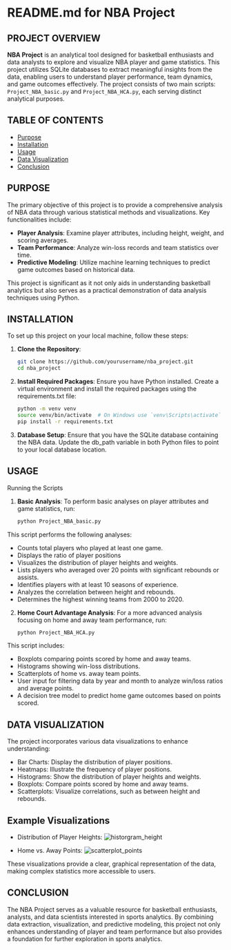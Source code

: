 # README.md for NBA Project

## PROJECT OVERVIEW

**NBA Project** is an analytical tool designed for basketball enthusiasts and data analysts to explore and visualize NBA player and game statistics. This project utilizes SQLite databases to extract meaningful insights from the data, enabling users to understand player performance, team dynamics, and game outcomes effectively. The project consists of two main scripts: `Project_NBA_basic.py` and `Project_NBA_HCA.py`, each serving distinct analytical purposes.

## TABLE OF CONTENTS

- [Purpose](#purpose)
- [Installation](#installation)
- [Usage](#usage)
- [Data Visualization](#data-visualization)
- [Conclusion](#conclusion)

## PURPOSE

The primary objective of this project is to provide a comprehensive analysis of NBA data through various statistical methods and visualizations. Key functionalities include:

- **Player Analysis**: Examine player attributes, including height, weight, and scoring averages.
- **Team Performance**: Analyze win-loss records and team statistics over time.
- **Predictive Modeling**: Utilize machine learning techniques to predict game outcomes based on historical data.

This project is significant as it not only aids in understanding basketball analytics but also serves as a practical demonstration of data analysis techniques using Python.

## INSTALLATION

To set up this project on your local machine, follow these steps:

1. **Clone the Repository**:
   ```bash
   git clone https://github.com/yourusername/nba_project.git
   cd nba_project

2. **Install Required Packages**:
Ensure you have Python installed. Create a virtual environment and install the required packages using the requirements.txt file:
    ```bash
    python -m venv venv
    source venv/bin/activate  # On Windows use `venv\Scripts\activate`
    pip install -r requirements.txt
3. **Database Setup**:
Ensure that you have the SQLite database containing the NBA data. Update the db_path variable in both Python files to point to your local database location.

## USAGE
Running the Scripts
1. **Basic Analysis**:
To perform basic analyses on player attributes and game statistics, run:
    ```bash
    python Project_NBA_basic.py
This script performs the following analyses:
- Counts total players who played at least one game.
- Displays the ratio of player positions
- Visualizes the distribution of player heights and weights.
- Lists players who averaged over 20 points with significant rebounds or assists.
- Identifies players with at least 10 seasons of experience.
- Analyzes the correlation between height and rebounds.
- Determines the highest winning teams from 2000 to 2020.

2. **Home Court Advantage Analysis**:
For a more advanced analysis focusing on home and away team performance, run:
    ```bash
    python Project_NBA_HCA.py
This script includes:
- Boxplots comparing points scored by home and away teams.
- Histograms showing win-loss distributions.
- Scatterplots of home vs. away team points.
- User input for filtering data by year and month to analyze win/loss ratios and average points.
- A decision tree model to predict home game outcomes based on points scored.

## DATA VISUALIZATION
The project incorporates various data visualizations to enhance understanding:
- Bar Charts: Display the distribution of player positions.
- Heatmaps: Illustrate the frequency of player positions.
- Histograms: Show the distribution of player heights and weights.
- Boxplots: Compare points scored by home and away teams.
- Scatterplots: Visualize correlations, such as between height and rebounds.

## Example Visualizations
- Distribution of Player Heights:
![historgram_height](https://github.com/user-attachments/assets/4f520686-11e3-42ba-a5ed-d3711289a02c)

- Home vs. Away Points:
![scatterplot_points](https://github.com/user-attachments/assets/65199f50-baf4-4225-8c4f-f986ddc6f0e3)


These visualizations provide a clear, graphical representation of the data, making complex statistics more accessible to users.

## CONCLUSION
The NBA Project serves as a valuable resource for basketball enthusiasts, analysts, and data scientists interested in sports analytics. By combining data extraction, visualization, and predictive modeling, this project not only enhances understanding of player and team performance but also provides a foundation for further exploration in sports analytics.
